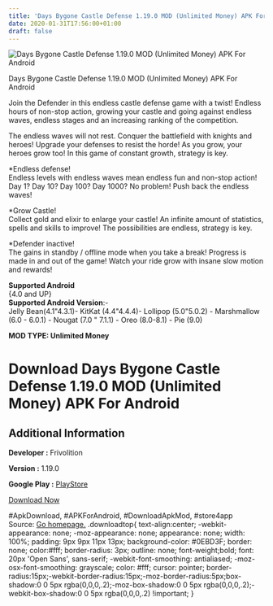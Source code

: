 ```yaml
---
title: 'Days Bygone Castle Defense 1.19.0 MOD (Unlimited Money) APK For Android'
date: 2020-01-31T17:56:00+01:00
draft: false
---
```


![Days Bygone Castle Defense 1.19.0 MOD (Unlimited Money) APK For Android](https://i2.wp.com/apkhome.net/wp-content/uploads/2020/01/Days-Bygone-Castle-Defense-1.19.0-MOD-Unlimited-Money.png "Days Bygone Castle Defense 1.19.0 MOD (Unlimited Money) APK For Android")

  

Days Bygone Castle Defense 1.19.0 MOD (Unlimited Money) APK For Android

Join the Defender in this endless castle defense game with a twist! Endless hours of non-stop action, growing your castle and going against endless waves, endless stages and an increasing ranking of the competition.

The endless waves will not rest. Conquer the battlefield with knights and heroes! Upgrade your defenses to resist the horde! As you grow, your heroes grow too! In this game of constant growth, strategy is key.

\*Endless defense!  
Endless levels with endless waves mean endless fun and non-stop action! Day 1? Day 10? Day 100? Day 1000? No problem! Push back the endless waves!

\*Grow Castle!  
Collect gold and elixir to enlarge your castle! An infinite amount of statistics, spells and skills to improve! The possibilities are endless, strategy is key.

\*Defender inactive!  
The gains in standby / offline mode when you take a break! Progress is made in and out of the game! Watch your ride grow with insane slow motion and rewards!

**Supported Android**  
{4.0 and UP}  
**Supported Android Version**:-  
Jelly Bean(4.1"4.3.1)- KitKat (4.4"4.4.4)- Lollipop (5.0"5.0.2) - Marshmallow (6.0 - 6.0.1) - Nougat (7.0 " 7.1.1) - Oreo (8.0-8.1) - Pie (9.0)

**MOD TYPE: Unlimited Money**

Download Days Bygone Castle Defense 1.19.0 MOD (Unlimited Money) APK For Android
================================================================================

Additional Information
----------------------

**Developer :** Frivolition

**Version :** 1.19.0

**Google Play :** [PlayStore](https://play.google.com/store/apps/details?id=com.frivolition.daysbygone)

  

[Download Now](https://store4app.co/post/days-bygone-castle-defense-1-19-0-mod-unlimited-money-apk-for-android_1580489211)

  
#ApkDownload, #APKForAndroid, #DownloadApkMod, #store4app  
Source: [Go homepage.](https://store4app.co/post/days-bygone-castle-defense-1-19-0-mod-unlimited-money-apk-for-android_1580489211) .downloadtop{ text-align:center; -webkit-appearance: none; -moz-appearance: none; appearance: none; width: 100%; padding: 9px 9px 11px 13px; background-color: #0EBD3F; border: none; color:#fff; border-radius: 3px; outline: none; font-weight;bold; font: 20px 'Open Sans', sans-serif; -webkit-font-smoothing: antialiased; -moz-osx-font-smoothing: grayscale; color: #fff; cursor: pointer; border-radius:15px;-webkit-border-radius:15px;-moz-border-radius:5px;box-shadow:0 0 5px rgba(0,0,0,.2);-moz-box-shadow:0 0 5px rgba(0,0,0,.2);-webkit-box-shadow:0 0 5px rgba(0,0,0,.2) !important; }